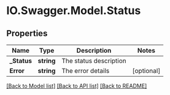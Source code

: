 # IO.Swagger.Model.Status
## Properties

Name | Type | Description | Notes
------------ | ------------- | ------------- | -------------
**_Status** | **string** | The status description | 
**Error** | **string** | The error details | [optional] 

[[Back to Model list]](../README.md#documentation-for-models) [[Back to API list]](../README.md#documentation-for-api-endpoints) [[Back to README]](../README.md)

